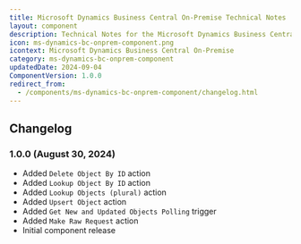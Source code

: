 ```yaml
---
title: Microsoft Dynamics Business Central On-Premise Technical Notes
layout: component
description: Technical Notes for the Microsoft Dynamics Business Central On-Premise component.
icon: ms-dynamics-bc-onprem-component.png
icontext: Microsoft Dynamics Business Central On-Premise
category: ms-dynamics-bc-onprem-component
updatedDate: 2024-09-04
ComponentVersion: 1.0.0
redirect_from:
  - /components/ms-dynamics-bc-onprem-component/changelog.html
---
```


## Changelog

### 1.0.0 (August 30, 2024)
* Added `Delete Object By ID` action
* Added `Lookup Object By ID` action
* Added `Lookup Objects (plural)` action
* Added `Upsert Object` action
* Added `Get New and Updated Objects Polling` trigger
* Added `Make Raw Request` action
* Initial component release
